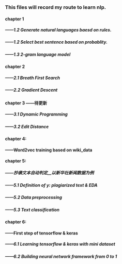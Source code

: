 ### This files will record my route to learn nlp.
#### chapter 1
##### ——1.2 Generate natural languages baesd on rules.
##### ——1.2 Select best sentence based on probablity.
##### ——1.3 2-gram language model

#### chapter 2
##### ——2.1 Breath First Search
##### ——2.2 Gradient Descent  

#### chapter 3 ——待更新
##### ——3.1 Dynamic Programming
##### ——3.2 Edit Distance 

#### chapter 4: 
#### ——Word2vec training based on wiki_data

#### chapter 5:
##### ——抄袭文本自动判定__以新华社新闻数据为例
#####  ——5.1 Definition of y: plagiarized text & EDA
#####  ——5.2 Data preprocessing
#####  ——5.3 Text classification

#### chapter 6: 
#### ——First step of tensorflow & keras
#####  ——6.1 Learning tensorflow & keras with mini dataset
#####  ——6.2 Building neural network framework from 0 to 1
